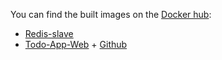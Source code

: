 You can find the built images on the [Docker hub](https://hub.docker.com):
- [Redis-slave](https://hub.docker.com/r/johscheuer/redis-slave)
- [Todo-App-Web](https://hub.docker.com/r/johscheuer/todo-app-web) + [Github](https://github.com/johscheuer/todo-app-web)
